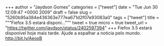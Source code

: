
+++
author = "Jaydson Gomes"
categories = ["tweet"]
date = "Tue Jun 30 12:09:47 +0000 2009"
draft = false
slug = "5260b95a384e436363e777ea671d2f07e93083a0"
tags = ["tweet"]
title = """Fiefox 3.5 estará disponí..."""
tweet = true
micro = true
tweet_url = "https://twitter.com/jaydson/status/2402597394"
+++
Fiefox 3.5 estará disponível hoje mais tarde. Ajude a espalhar a noticia pelo mundo. http://bit.ly/AeoxB
